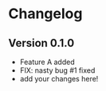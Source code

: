 # Changelog


## Version 0.1.0

- Feature A added
- FIX: nasty bug #1 fixed
- add your changes here!
